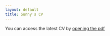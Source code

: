 ```yaml
---
layout: default
title: Sunny's CV
---
```

You can access the latest CV by [opening the pdf]({{site.url}}/cv/static/Sunny2020CV.pdf)

